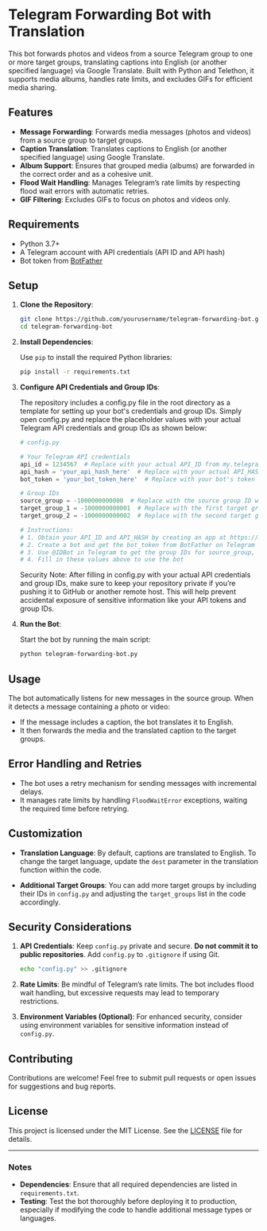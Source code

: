 # Telegram Forwarding Bot with Translation

This bot forwards photos and videos from a source Telegram group to one or more target groups, translating captions into English (or another specified language) via Google Translate. Built with Python and Telethon, it supports media albums, handles rate limits, and excludes GIFs for efficient media sharing.

## Features

- **Message Forwarding**: Forwards media messages (photos and videos) from a source group to target groups.
- **Caption Translation**: Translates captions to English (or another specified language) using Google Translate.
- **Album Support**: Ensures that grouped media (albums) are forwarded in the correct order and as a cohesive unit.
- **Flood Wait Handling**: Manages Telegram’s rate limits by respecting flood wait errors with automatic retries.
- **GIF Filtering**: Excludes GIFs to focus on photos and videos only.

## Requirements

- Python 3.7+
- A Telegram account with API credentials (API ID and API hash)
- Bot token from [BotFather](https://core.telegram.org/bots#botfather)

## Setup

1. **Clone the Repository**:

    ```bash
    git clone https://github.com/yourusername/telegram-forwarding-bot.git
    cd telegram-forwarding-bot
    ```

2. **Install Dependencies**:

    Use `pip` to install the required Python libraries:

    ```bash
    pip install -r requirements.txt
    ```

3. **Configure API Credentials and Group IDs**:

    The repository includes a config.py file in the root directory as a template for setting up your bot's credentials and group IDs. Simply open config.py and replace the placeholder values with your actual Telegram API credentials and group IDs as shown below:

    ```python
    # config.py

    # Your Telegram API credentials
    api_id = 1234567  # Replace with your actual API_ID from my.telegram.org
    api_hash = 'your_api_hash_here'  # Replace with your actual API_HASH from my.telegram.org
    bot_token = 'your_bot_token_here'  # Replace with your bot's token from BotFather on Telegram

    # Group IDs
    source_group = -1000000000000  # Replace with the source group ID where messages will be monitored
    target_group_1 = -1000000000001  # Replace with the first target group ID where messages will be forwarded
    target_group_2 = -1000000000002  # Replace with the second target group ID where messages will be forwarded

    # Instructions:
    # 1. Obtain your API_ID and API_HASH by creating an app at https://my.telegram.org
    # 2. Create a bot and get the bot_token from BotFather on Telegram
    # 3. Use @IDBot in Telegram to get the group IDs for source_group, target_group_1, and target_group_2
    # 4. Fill in these values above to use the bot
    ```
    Security Note: After filling in config.py with your actual API credentials and group IDs, make sure to keep your repository private if you’re pushing it to GitHub or another remote host. This will help prevent accidental exposure of sensitive information like your API tokens and group IDs.
   
5. **Run the Bot**:

    Start the bot by running the main script:

    ```bash
    python telegram-forwarding-bot.py
    ```

## Usage

The bot automatically listens for new messages in the source group. When it detects a message containing a photo or video:

- If the message includes a caption, the bot translates it to English.
- It then forwards the media and the translated caption to the target groups.

## Error Handling and Retries

- The bot uses a retry mechanism for sending messages with incremental delays.
- It manages rate limits by handling `FloodWaitError` exceptions, waiting the required time before retrying.

## Customization

- **Translation Language**: By default, captions are translated to English. To change the target language, update the `dest` parameter in the translation function within the code.
  
- **Additional Target Groups**: You can add more target groups by including their IDs in `config.py` and adjusting the `target_groups` list in the code accordingly.

## Security Considerations

1. **API Credentials**: Keep `config.py` private and secure. **Do not commit it to public repositories**. Add `config.py` to `.gitignore` if using Git.

    ```bash
    echo "config.py" >> .gitignore
    ```

2. **Rate Limits**: Be mindful of Telegram’s rate limits. The bot includes flood wait handling, but excessive requests may lead to temporary restrictions.

3. **Environment Variables (Optional)**: For enhanced security, consider using environment variables for sensitive information instead of `config.py`.

## Contributing

Contributions are welcome! Feel free to submit pull requests or open issues for suggestions and bug reports.

## License

This project is licensed under the MIT License. See the [LICENSE](LICENSE) file for details.

---

### Notes

- **Dependencies**: Ensure that all required dependencies are listed in `requirements.txt`.
- **Testing**: Test the bot thoroughly before deploying it to production, especially if modifying the code to handle additional message types or languages.
